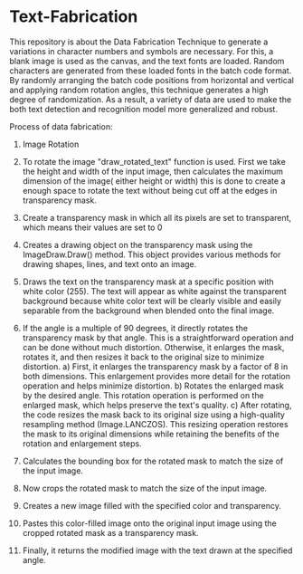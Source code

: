 # Text-Fabrication
This repository is about the Data Fabrication Technique to generate a variations in character numbers and symbols are necessary. For this, a blank image is used as the canvas, and the text fonts are loaded. Random characters are generated from these loaded fonts in the batch code format. By randomly arranging the batch code positions from horizontal and vertical and applying random rotation angles, this technique generates a high degree of randomization. As a result, a variety of data are used to make the both text detection and recognition model more generalized and robust.

Process of data fabrication:

1) Image Rotation
 1) To rotate the image "draw_rotated_text" function is used.   First we take the height and width of the input image, then calculates the maximum dimension of the image( either height or width) this is done to create a enough space to rotate the text without being cut off at the edges in transparency mask.

 2) Create a transparency mask in which all its pixels are set to transparent, which means their values are set to 0

 3) Creates a drawing object on the transparency mask using the ImageDraw.Draw() method. This object provides various methods for drawing shapes, lines, and text onto an image.

 4) Draws the text on the transparency mask at a specific position with white color (255). The text will appear as white against the transparent background because white color text will be clearly visible and easily separable from the background when blended onto the final image.

 5) If the angle is a multiple of 90 degrees, it directly rotates the transparency mask by that angle. This is a straightforward operation and can be done without much distortion. Otherwise, it enlarges the mask, rotates it, and then resizes it back to the original size to minimize distortion. 
    a) First, it enlarges the transparency mask by a factor of 8 in both dimensions. This enlargement provides more detail for the rotation operation and helps minimize distortion.
    b) Rotates the enlarged mask by the desired angle. This rotation operation is performed on the enlarged mask, which helps preserve the text's quality.
    c) After rotating, the code resizes the mask back to its original size using a high-quality resampling method (Image.LANCZOS). This resizing operation restores the mask to its original dimensions while retaining the benefits of the rotation and enlargement steps.

6) Calculates the bounding box for the rotated mask to match the size of the input image.

7) Now crops the rotated mask to match the size of the input image.

8) Creates a new image filled with the specified color and transparency.

9) Pastes this color-filled image onto the original input image using the cropped rotated mask as a transparency mask.

10) Finally, it returns the modified image with the text drawn at the specified angle.


